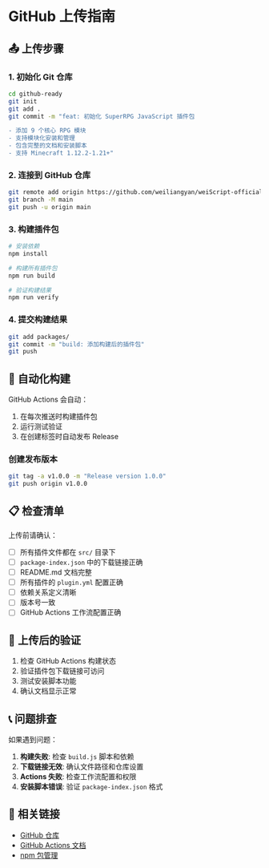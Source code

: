 # GitHub 上传指南

## 📤 上传步骤

### 1. 初始化 Git 仓库

```bash
cd github-ready
git init
git add .
git commit -m "feat: 初始化 SuperRPG JavaScript 插件包

- 添加 9 个核心 RPG 模块
- 支持模块化安装和管理
- 包含完整的文档和安装脚本
- 支持 Minecraft 1.12.2-1.21+"
```

### 2. 连接到 GitHub 仓库

```bash
git remote add origin https://github.com/weiliangyan/weiScript-official-plugins.git
git branch -M main
git push -u origin main
```

### 3. 构建插件包

```bash
# 安装依赖
npm install

# 构建所有插件包
npm run build

# 验证构建结果
npm run verify
```

### 4. 提交构建结果

```bash
git add packages/
git commit -m "build: 添加构建后的插件包"
git push
```

## 🔄 自动化构建

GitHub Actions 会自动：
1. 在每次推送时构建插件包
2. 运行测试验证
3. 在创建标签时自动发布 Release

### 创建发布版本

```bash
git tag -a v1.0.0 -m "Release version 1.0.0"
git push origin v1.0.0
```

## 📋 检查清单

上传前请确认：

- [ ] 所有插件文件都在 `src/` 目录下
- [ ] `package-index.json` 中的下载链接正确
- [ ] README.md 文档完整
- [ ] 所有插件的 `plugin.yml` 配置正确
- [ ] 依赖关系定义清晰
- [ ] 版本号一致
- [ ] GitHub Actions 工作流配置正确

## 🎯 上传后的验证

1. 检查 GitHub Actions 构建状态
2. 验证插件包下载链接可访问
3. 测试安装脚本功能
4. 确认文档显示正常

## 📞 问题排查

如果遇到问题：

1. **构建失败**: 检查 `build.js` 脚本和依赖
2. **下载链接无效**: 确认文件路径和仓库设置
3. **Actions 失败**: 检查工作流配置和权限
4. **安装脚本错误**: 验证 `package-index.json` 格式

## 🔗 相关链接

- [GitHub 仓库](https://github.com/weiliangyan/weiScript-official-plugins)
- [GitHub Actions 文档](https://docs.github.com/en/actions)
- [npm 包管理](https://docs.npmjs.com/)
